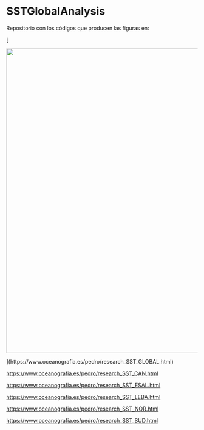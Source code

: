 # SSTGlobalAnalysis

Repositorio con los códigos que producen las figuras en:




[<center>
<img src="https://www.oceanografia.es/pedro/images/SST/map_sstd_anom_GO.png" alt="" width="800"/>
</center>](https://www.oceanografia.es/pedro/research_SST_GLOBAL.html)


https://www.oceanografia.es/pedro/research_SST_CAN.html

https://www.oceanografia.es/pedro/research_SST_ESAL.html

https://www.oceanografia.es/pedro/research_SST_LEBA.html

https://www.oceanografia.es/pedro/research_SST_NOR.html

https://www.oceanografia.es/pedro/research_SST_SUD.html



